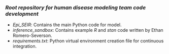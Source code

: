 ### *Root repository for human disease modeling team code development*
- *Epi_SEIR*: Contains the main Python code for model.
- *inference_sandbox*: Contains example *R* and *stan* code written by Ethan Romero-Severson.
- *requirements.txt*: Python virtual environment creation file for continuous integration.
